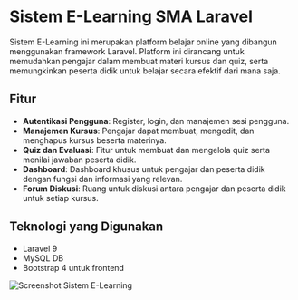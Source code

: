# Sistem E-Learning SMA Laravel

Sistem E-Learning ini merupakan platform belajar online yang dibangun menggunakan framework Laravel. Platform ini dirancang untuk memudahkan pengajar dalam membuat materi kursus dan quiz, serta memungkinkan peserta didik untuk belajar secara efektif dari mana saja.

## Fitur

- **Autentikasi Pengguna**: Register, login, dan manajemen sesi pengguna.
- **Manajemen Kursus**: Pengajar dapat membuat, mengedit, dan menghapus kursus beserta materinya.
- **Quiz dan Evaluasi**: Fitur untuk membuat dan mengelola quiz serta menilai jawaban peserta didik.
- **Dashboard**: Dashboard khusus untuk pengajar dan peserta didik dengan fungsi dan informasi yang relevan.
- **Forum Diskusi**: Ruang untuk diskusi antara pengajar dan peserta didik untuk setiap kursus.

## Teknologi yang Digunakan

- Laravel 9
- MySQL DB
- Bootstrap 4 untuk frontend

![Screenshot Sistem E-Learning](https://i.postimg.cc/V5yVXMkD/Elearning-SS.png "Screenshot Sistem E-Learning")


